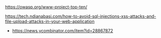 https://owasp.org/www-project-top-ten/

https://tech.ndianabasi.com/how-to-avoid-sql-injections-xss-attacks-and-file-upload-attacks-in-your-web-application
* https://news.ycombinator.com/item?id=28867872